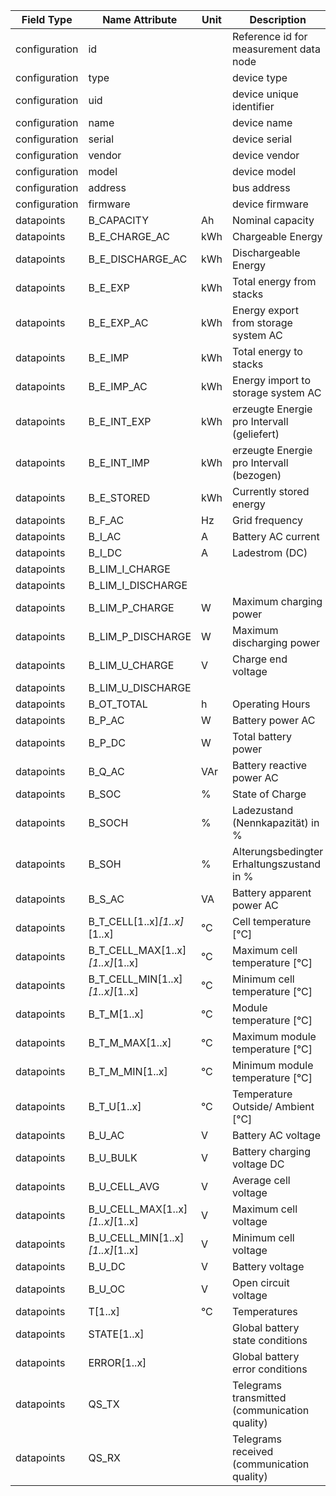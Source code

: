 | Field Type    | Name Attribute                   | Unit | Description                                   | Value   | Required | Example                        | Version |
|---------------|----------------------------------|------|-----------------------------------------------|---------|----------|--------------------------------|---------|
| configuration | id                               |      | Reference id for measurement data node        |         | x        | <device id=“1“ type=“battery“> | 2.0.1   |
| configuration | type                             |      | device type                                   | battery | x        | <device id=“1“ type=“battery“> | 2.0.1   |
| configuration | uid                              |      | device unique identifier                      |         | x        | <uid>BAT12345</uid>            | 2.0.1   |
| configuration | name                             |      | device name                                   |         |          | <name>Battery A</name>         | 2.0.1   |
| configuration | serial                           |      | device serial                                 |         |          | <serial>BAT11.22.33</serial>   | 2.0.1   |
| configuration | vendor                           |      | device vendor                                 |         |          | <vendor>vendor 123</vendor>    | 2.0.1   |
| configuration | model                            |      | device model                                  |         |          | <model></model>                | 2.0.1   |
| configuration | address                          |      | bus address                                   |         |          | <address>1</address>           | 2.0.1   |
| configuration | firmware                         |      | device firmware                               |         |          | <firmware>1.23.3</firmware>    | 2.0.1   |
| datapoints    | B_CAPACITY                       | Ah   | Nominal capacity                              |         |          |                                |         |
| datapoints    | B_E_CHARGE_AC                    | kWh  | Chargeable Energy                             |         |          |                                |         |
| datapoints    | B_E_DISCHARGE_AC                 | kWh  | Dischargeable Energy                          |         |          |                                |         |
| datapoints    | B_E_EXP                          | kWh  | Total energy from stacks                      |         |          |                                |         |
| datapoints    | B_E_EXP_AC                       | kWh  | Energy export from storage system AC          |         |          |                                |         |
| datapoints    | B_E_IMP                          | kWh  | Total energy to stacks                        |         |          |                                |         |
| datapoints    | B_E_IMP_AC                       | kWh  | Energy import to storage system AC            |         |          |                                |         |
| datapoints    | B_E_INT_EXP                      | kWh  | erzeugte Energie pro Intervall (geliefert)    |         |          |                                |         |
| datapoints    | B_E_INT_IMP                      | kWh  | erzeugte Energie pro Intervall (bezogen)      |         |          |                                |         |
| datapoints    | B_E_STORED                       | kWh  | Currently stored energy                       |         |          |                                |         |
| datapoints    | B_F_AC                           | Hz   | Grid frequency                                |         |          |                                |         |
| datapoints    | B_I_AC                           | A    | Battery AC current                            |         |          |                                |         |
| datapoints    | B_I_DC                           | A    | Ladestrom (DC)                                |         |          |                                |         |
| datapoints    | B_LIM_I_CHARGE                   |      |                                               |         |          |                                |         |
| datapoints    | B_LIM_I_DISCHARGE                |      |                                               |         |          |                                |         |
| datapoints    | B_LIM_P_CHARGE                   | W    | Maximum charging power                        |         |          |                                |         |
| datapoints    | B_LIM_P_DISCHARGE                | W    | Maximum discharging power                     |         |          |                                |         |
| datapoints    | B_LIM_U_CHARGE                   | V    | Charge end voltage                            |         |          |                                |         |
| datapoints    | B_LIM_U_DISCHARGE                |      |                                               |         |          |                                |         |
| datapoints    | B_OT_TOTAL                       | h    | Operating Hours                               |         |          |                                |         |
| datapoints    | B_P_AC                           | W    | Battery power AC                              |         |          |                                |         |
| datapoints    | B_P_DC                           | W    | Total battery power                           |         |          |                                |         |
| datapoints    | B_Q_AC                           | VAr  | Battery reactive power AC                     |         |          |                                |         |
| datapoints    | B_SOC                            | %    | State of Charge                               |         |          |                                |         |
| datapoints    | B_SOCH                           | %    | Ladezustand (Nennkapazität) in %              |         |          |                                |         |
| datapoints    | B_SOH                            | %    | Alterungsbedingter Erhaltungszustand in %     |         |          |                                |         |
| datapoints    | B_S_AC                           | VA   | Battery apparent power AC                     |         |          |                                |         |
| datapoints    | B_T_CELL[1..x]_[1..x]_[1..x]     | °C   | Cell temperature  [°C]                        |         |          |                                |         |
| datapoints    | B_T_CELL_MAX[1..x]_[1..x]_[1..x] | °C   | Maximum cell temperature  [°C]                |         |          |                                |         |
| datapoints    | B_T_CELL_MIN[1..x]_[1..x]_[1..x] | °C   | Minimum cell temperature  [°C]                |         |          |                                |         |
| datapoints    | B_T_M[1..x]                      | °C   | Module temperature [°C]                       |         |          |                                |         |
| datapoints    | B_T_M_MAX[1..x]                  | °C   | Maximum module temperature [°C]               |         |          |                                |         |
| datapoints    | B_T_M_MIN[1..x]                  | °C   | Minimum module temperature [°C]               |         |          |                                |         |
| datapoints    | B_T_U[1..x]                      | °C   | Temperature Outside/ Ambient [°C]             |         |          |                                |         |
| datapoints    | B_U_AC                           | V    | Battery AC voltage                            |         |          |                                |         |
| datapoints    | B_U_BULK                         | V    | Battery charging voltage DC                   |         |          |                                |         |
| datapoints    | B_U_CELL_AVG                     | V    | Average cell voltage                          |         |          |                                |         |
| datapoints    | B_U_CELL_MAX[1..x]_[1..x]_[1..x] | V    | Maximum cell voltage                          |         |          |                                |         |
| datapoints    | B_U_CELL_MIN[1..x]_[1..x]_[1..x] | V    | Minimum cell voltage                          |         |          |                                |         |
| datapoints    | B_U_DC                           | V    | Battery voltage                               |         |          |                                |         |
| datapoints    | B_U_OC                           | V    | Open circuit voltage                          |         |          |                                |         |
| datapoints    | T[1..x]                          | °C   | Temperatures                                  |         |          |                                |         |
| datapoints    | STATE[1..x]                      |      | Global battery state conditions               |         |          |                                |         |
| datapoints    | ERROR[1..x]                      |      | Global battery error conditions               |         |          |                                |         |
| datapoints    | QS_TX                            |      | Telegrams transmitted (communication quality) |         |          |                                |         |
| datapoints    | QS_RX                            |      | Telegrams received (communication quality)    |         |          |                                |         |
